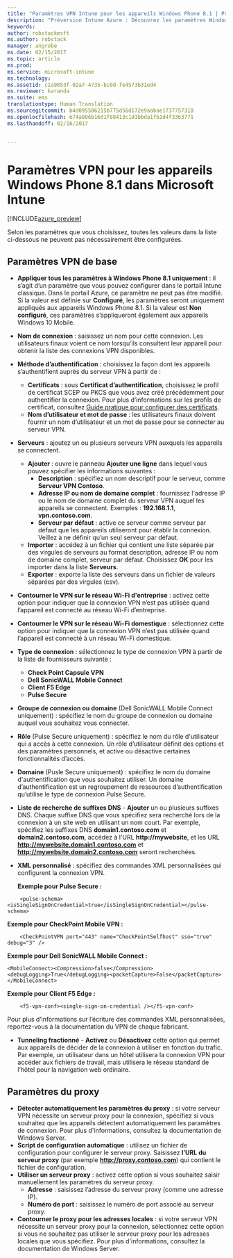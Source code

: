 ```yaml
---
title: "Paramètres VPN Intune pour les appareils Windows Phone 8.1 | Préversion Intune Azure | Microsoft Docs"
description: "Préversion Intune Azure : Découvrez les paramètres Windows Intune que vous pouvez utiliser pour configurer des connexions VPN sur les appareils Windows Phone 8.1."
keywords: 
author: robstackmsft
ms.author: robstack
manager: angrobe
ms.date: 02/15/2017
ms.topic: article
ms.prod: 
ms.service: microsoft-intune
ms.technology: 
ms.assetid: c1a9053f-02a7-4735-bc0d-fe4573b31ed4
ms.reviewer: karanda
ms.suite: ems
translationtype: Human Translation
ms.sourcegitcommit: b4d095506215b775d56d172e9aabae1737757310
ms.openlocfilehash: 674a806b16d1f88413c1d1bbda1fb1d4f3363771
ms.lasthandoff: 02/16/2017


---
```


# <a name="vpn-settings-for-windows-phone-81-devices-in-microsoft-intune"></a>Paramètres VPN pour les appareils Windows Phone 8.1 dans Microsoft Intune

[!INCLUDE[azure_preview](../includes/azure_preview.md)]

Selon les paramètres que vous choisissez, toutes les valeurs dans la liste ci-dessous ne peuvent pas nécessairement être configurées.

## <a name="base-vpn-settings"></a>Paramètres VPN de base

- **Appliquer tous les paramètres à Windows Phone 8.1 uniquement** : il s’agit d’un paramètre que vous pouvez configurer dans le portail Intune classique. Dans le portail Azure, ce paramètre ne peut pas être modifié. Si la valeur est définie sur **Configuré**, les paramètres seront uniquement appliqués aux appareils Windows Phone 8.1. Si la valeur est **Non configuré**, ces paramètres s’appliqueront également aux appareils Windows 10 Mobile.
- **Nom de connexion** : saisissez un nom pour cette connexion. Les utilisateurs finaux voient ce nom lorsqu’ils consultent leur appareil pour obtenir la liste des connexions VPN disponibles.
- **Méthode d’authentification** : choisissez la façon dont les appareils s’authentifient auprès du serveur VPN à partir de :
    - **Certificats** : sous **Certificat d’authentification**, choisissez le profil de certificat SCEP ou PKCS que vous avez créé précédemment pour authentifier la connexion. Pour plus d’informations sur les profils de certificat, consultez [Guide pratique pour configurer des certificats](how-to-configure-certificates.md).
    - **Nom d’utilisateur et mot de passe** : les utilisateurs finaux doivent fournir un nom d’utilisateur et un mot de passe pour se connecter au serveur VPN.
- **Serveurs** : ajoutez un ou plusieurs serveurs VPN auxquels les appareils se connectent.
    - **Ajouter** : ouvre le panneau **Ajouter une ligne** dans lequel vous pouvez spécifier les informations suivantes :
        - **Description** : spécifiez un nom descriptif pour le serveur, comme **Serveur VPN Contoso**.
        - **Adresse IP ou nom de domaine complet** : fournissez l'adresse IP ou le nom de domaine complet du serveur VPN auquel les appareils se connectent. Exemples : **192.168.1.1**, **vpn.contoso.com**.
        - **Serveur par défaut** : active ce serveur comme serveur par défaut que les appareils utiliseront pour établir la connexion. Veillez à ne définir qu’un seul serveur par défaut.
    - **Importer** : accédez à un fichier qui contient une liste séparée par des virgules de serveurs au format description, adresse IP ou nom de domaine complet, serveur par défaut. Choisissez **OK** pour les importer dans la liste **Serveurs**.
    - **Exporter** : exporte la liste des serveurs dans un fichier de valeurs séparées par des virgules (csv).

- **Contourner le VPN sur le réseau Wi-Fi d'entreprise** : activez cette option pour indiquer que la connexion VPN n’est pas utilisée quand l’appareil est connecté au réseau Wi-Fi d’entreprise.
- **Contourner le VPN sur le réseau Wi-Fi domestique** : sélectionnez cette option pour indiquer que la connexion VPN n’est pas utilisée quand l’appareil est connecté à un réseau Wi-Fi domestique.

- **Type de connexion** : sélectionnez le type de connexion VPN à partir de la liste de fournisseurs suivante :
    - **Check Point Capsule VPN**
    - **Dell SonicWALL Mobile Connect**
    - **Client F5 Edge**
    - **Pulse Secure**

- **Groupe de connexion ou domaine** (Dell SonicWALL Mobile Connect uniquement) : spécifiez le nom du groupe de connexion ou domaine auquel vous souhaitez vous connecter.
- **Rôle** (Pulse Secure uniquement) : spécifiez le nom du rôle d'utilisateur qui a accès à cette connexion. Un rôle d’utilisateur définit des options et des paramètres personnels, et active ou désactive certaines fonctionnalités d’accès.
- **Domaine** (Pusle Secure uniquement) : spécifiez le nom du domaine d'authentification que vous souhaitez utiliser. Un domaine d’authentification est un regroupement de ressources d’authentification qu’utilise le type de connexion Pulse Secure.

- **Liste de recherche de suffixes DNS** - **Ajouter** un ou plusieurs suffixes DNS. Chaque suffixe DNS que vous spécifiez sera recherché lors de la connexion à un site web en utilisant un nom court. Par exemple, spécifiez les suffixes DNS **domain1.contoso.com** et **domain2.contoso.com**, accédez à l'URL **http://mywebsite**, et les URL **http://mywebsite.domain1.contoso.com** et **http://mywebsite.domain2.contoso.com** seront recherchées.

- **XML personnalisé** : spécifiez des commandes XML personnalisées qui configurent la connexion VPN.

    **Exemple pour Pulse Secure :**

```
    <pulse-schema><isSingleSignOnCredential>true</isSingleSignOnCredential></pulse-schema>

```

**Exemple pour CheckPoint Mobile VPN :**

```
    <CheckPointVPN port="443" name="CheckPointSelfhost" sso="true" debug="3" />
```

**Exemple pour Dell SonicWALL Mobile Connect :**
```
<MobileConnect><Compression>false</Compression><debugLogging>True</debugLogging><packetCapture>False</packetCapture></MobileConnect>

```

**Exemple pour Client F5 Edge :**
```
    <f5-vpn-conf><single-sign-on-credential /></f5-vpn-conf>

```

Pour plus d’informations sur l’écriture des commandes XML personnalisées, reportez-vous à la documentation du VPN de chaque fabricant.

- **Tunneling fractionné** - **Activez** ou **Désactivez** cette option qui permet aux appareils de décider de la connexion à utiliser en fonction du trafic. Par exemple, un utilisateur dans un hôtel utilisera la connexion VPN pour accéder aux fichiers de travail, mais utilisera le réseau standard de l’hôtel pour la navigation web ordinaire.




## <a name="proxy-settings"></a>Paramètres du proxy

- **Détecter automatiquement les paramètres du proxy** : si votre serveur VPN nécessite un serveur proxy pour la connexion, spécifiez si vous souhaitez que les appareils détectent automatiquement les paramètres de connexion. Pour plus d'informations, consultez la documentation de Windows Server.
- **Script de configuration automatique** : utilisez un fichier de configuration pour configurer le serveur proxy. Saisissez **l’URL du serveur proxy** (par exemple **http://proxy.contoso.com**) qui contient le fichier de configuration.
- **Utiliser un serveur proxy** : activez cette option si vous souhaitez saisir manuellement les paramètres du serveur proxy.
    - **Adresse** : saisissez l’adresse du serveur proxy (comme une adresse IP).
    - **Numéro de port** : saisissez le numéro de port associé au serveur proxy.
- **Contourner le proxy pour les adresses locales** : si votre serveur VPN nécessite un serveur proxy pour la connexion, sélectionnez cette option si vous ne souhaitez pas utiliser le serveur proxy pour les adresses locales que vous spécifiez. Pour plus d'informations, consultez la documentation de Windows Server.

